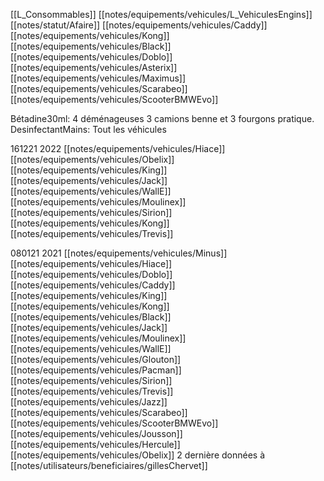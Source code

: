 [[L_Consommables]] [[notes/equipements/vehicules/L_VehiculesEngins]] [[notes/statut/Afaire]] [[notes/equipements/vehicules/Caddy]] [[notes/equipements/vehicules/Kong]] [[notes/equipements/vehicules/Black]] [[notes/equipements/vehicules/Doblo]]  [[notes/equipements/vehicules/Asterix]] [[notes/equipements/vehicules/Maximus]] [[notes/equipements/vehicules/Scarabeo]] [[notes/equipements/vehicules/ScooterBMWEvo]] 

Bétadine30ml: 4 déménageuses 3 camions benne et 3 fourgons pratique.
DesinfectantMains: Tout les véhicules

161221 2022 [[notes/equipements/vehicules/Hiace]] [[notes/equipements/vehicules/Obelix]] [[notes/equipements/vehicules/King]] [[notes/equipements/vehicules/Jack]] [[notes/equipements/vehicules/WallE]] [[notes/equipements/vehicules/Moulinex]] [[notes/equipements/vehicules/Sirion]] [[notes/equipements/vehicules/Kong]] [[notes/equipements/vehicules/Trevis]] 

080121 2021 [[notes/equipements/vehicules/Minus]] [[notes/equipements/vehicules/Hiace]] [[notes/equipements/vehicules/Doblo]] [[notes/equipements/vehicules/Caddy]] [[notes/equipements/vehicules/King]] [[notes/equipements/vehicules/Kong]] [[notes/equipements/vehicules/Black]] [[notes/equipements/vehicules/Jack]] [[notes/equipements/vehicules/Moulinex]] [[notes/equipements/vehicules/WallE]] [[notes/equipements/vehicules/Glouton]] [[notes/equipements/vehicules/Pacman]] [[notes/equipements/vehicules/Sirion]] [[notes/equipements/vehicules/Trevis]] [[notes/equipements/vehicules/Jazz]] [[notes/equipements/vehicules/Scarabeo]] [[notes/equipements/vehicules/ScooterBMWEvo]] [[notes/equipements/vehicules/Jousson]] [[notes/equipements/vehicules/Hercule]] [[notes/equipements/vehicules/Obelix]] 2 dernière données à [[notes/utilisateurs/beneficiaires/gillesChervet]]